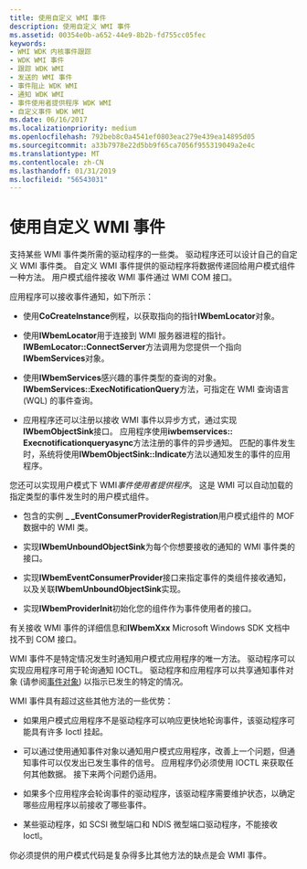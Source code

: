 ```yaml
---
title: 使用自定义 WMI 事件
description: 使用自定义 WMI 事件
ms.assetid: 00354e0b-a652-44e9-8b2b-fd755cc05fec
keywords:
- WMI WDK 内核事件跟踪
- WDK WMI 事件
- 跟踪 WDK WMI
- 发送的 WMI 事件
- 事件阻止 WDK WMI
- 通知 WDK WMI
- 事件使用者提供程序 WDK WMI
- 自定义事件 WDK WMI
ms.date: 06/16/2017
ms.localizationpriority: medium
ms.openlocfilehash: 792beb8c0a4541ef0803eac279e439ea14895d05
ms.sourcegitcommit: a33b7978e22d5bb9f65ca7056f955319049a2e4c
ms.translationtype: MT
ms.contentlocale: zh-CN
ms.lasthandoff: 01/31/2019
ms.locfileid: "56543031"
---
```

# <a name="using-custom-wmi-events"></a>使用自定义 WMI 事件





支持某些 WMI 事件类所需的驱动程序的一些类。 驱动程序还可以设计自己的自定义 WMI 事件类。 自定义 WMI 事件提供的驱动程序将数据传递回给用户模式组件一种方法。 用户模式组件接收 WMI 事件通过 WMI COM 接口。

应用程序可以接收事件通知，如下所示：

-   使用**CoCreateInstance**例程，以获取指向的指针**IWbemLocator**对象。

-   使用**IWbemLocator**用于连接到 WMI 服务器进程的指针。 **IWBemLocator::ConnectServer**方法调用为您提供一个指向**IWbemServices**对象。

-   使用**IWbemServices**感兴趣的事件类型的查询的对象。 **IWbemServices::ExecNotificationQuery**方法，可指定在 WMI 查询语言 (WQL) 的事件查询。

-   应用程序还可以注册以接收 WMI 事件以异步方式，通过实现**IWbemObjectSink**接口。 应用程序使用**iwbemservices:: Execnotificationqueryasync**方法注册的事件的异步通知。 匹配的事件发生时，系统将使用**IWbemObjectSink::Indicate**方法以通知发生的事件的应用程序。

您还可以实现用户模式下 WMI*事件使用者提供程序*。 这是 WMI 可以自动加载的指定类型的事件发生时的用户模式组件。

-   包含的实例 **\_ \_EventConsumerProviderRegistration**用户模式组件的 MOF 数据中的 WMI 类。

-   实现**IWbemUnboundObjectSink**为每个你想要接收的通知的 WMI 事件类的接口。

-   实现**IWbemEventConsumerProvider**接口来指定事件的类组件接收通知，以及关联**IWbemUnboundObjectSink**实现。

-   实现**IWbemProviderInit**初始化您的组件作为事件使用者的接口。

有关接收 WMI 事件的详细信息和**IWbemXxx** Microsoft Windows SDK 文档中找不到 COM 接口。

WMI 事件不是特定情况发生时通知用户模式应用程序的唯一方法。 驱动程序可以实现应用程序可用于轮询通知 IOCTL。 驱动程序和应用程序可以共享通知事件对象 (请参阅[事件对象](event-objects.md)) 以指示已发生的特定的情况。

WMI 事件具有超过这些其他方法的一些优势：

-   如果用户模式应用程序不是驱动程序可以响应更快地轮询事件，该驱动程序可能具有许多 Ioctl 挂起。

-   可以通过使用通知事件对象以通知用户模式应用程序，改善上一个问题，但通知事件可以仅发出已发生事件的信号。 应用程序仍必须使用 IOCTL 来获取任何其他数据。 接下来两个问题仍适用。

-   如果多个应用程序会轮询事件的驱动程序，该驱动程序需要维护状态，以确定哪些应用程序以前接收了哪些事件。

-   某些驱动程序，如 SCSI 微型端口和 NDIS 微型端口驱动程序，不能接收 Ioctl。

你必须提供的用户模式代码是复杂得多比其他方法的缺点是会 WMI 事件。

 

 




